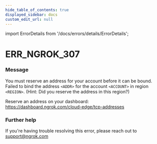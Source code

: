```yaml
---
hide_table_of_contents: true
displayed_sidebar: docs
custom_edit_url: null
---
```


import ErrorDetails from '/docs/errors/details/ErrorDetails';

# ERR_NGROK_307

### Message
You must reserve an address for your account before it can be bound.
Failed to bind the address `<ADDR>` for the account `<ACCOUNT>` in region `<REGION>`.
(Hint: Did you reserve the address in this region?)

Reserve an address on your dashboard: https://dashboard.ngrok.com/cloud-edge/tcp-addresses

### Further help
If you're having trouble resolving this error, please reach out to [support@ngrok.com](mailto:support@ngrok.com?subject=Help%20with%20ERR_NGROK_307)

<ErrorDetails error='err_ngrok_307' />
